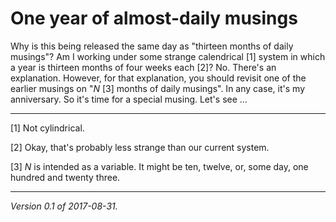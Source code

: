 One year of almost-daily musings
================================

Why is this being released the same day as "thirteen months of daily
musings"?  Am I working under some strange calendrical [1] system in
which a year is thirteen months of four weeks each [2]?  No.  There's an
explanation.  However, for that explanation, you should revisit one of
the earlier musings on "_N_ [3] months of daily musings".  In any case,
it's my anniversary.  So it's time for a special musing.  Let's see ...

---

[1] Not cylindrical.

[2] Okay, that's probably less strange than our current system.

[3] _N_ is intended as a variable.  It might be ten, twelve, or, some day,
one hundred and twenty three.

---

*Version 0.1 of 2017-08-31.*
